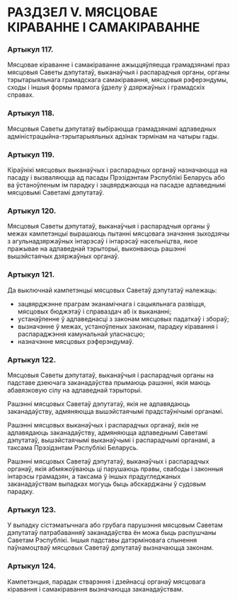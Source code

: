 # РАЗДЗЕЛ V. МЯСЦОВАЕ КІРАВАННЕ I САМАКІРАВАННЕ

### Артыкул 117.

Мясцовае кіраванне і самакіраванне ажыццяўляецца грамадзянамі праз мясцовыя Саветы дэпутатаў, выканаўчыя і распарадчыя органы, органы тэрытарыяльнага грамадскага самакіравання, мясцовыя рэферэндумы, сходы і іншыя формы прамога ўдзелу ў дзяржаўных і грамадскіх справах.

### Артыкул 118.

Мясцовыя Саветы дэпутатаў выбіраюцца грамадзянамі адпаведных адміністрацыйна-тэрытарыяльных адзінак тэрмінам на чатыры гады.

### Артыкул 119.

Кіраўнікі мясцовых выканаўчых і распарадчых органаў назначаюцца на пасаду і вызваляюцца ад пасады Прэзідэнтам Рэспублікі Беларусь або ва ўстаноўленым ім парадку і зацвярджаюцца на пасадзе адпаведнымі мясцовымі Саветамі дэпутатаў.

### Артыкул 120.

Мясцовыя Саветы дэпутатаў, выканаўчыя і распарадчыя органы ў межах кампетэнцыі вырашаюць пытанні мясцовага значэння зыходзячы з агульнадзяржаўных інтарэсаў і інтарэсаў насельніцтва, якое пражывае на адпаведнай тэрыторыі, выконваюць рашэнні вышэйстаячых дзяржаўных органаў.

### Артыкул 121.

Да выключнай кампетэнцыі мясцовых Саветаў дэпутатаў належаць:

- зацвярджэнне праграм эканамічнага і сацыяльнага развіцця, мясцовых бюджэтаў і справаздач аб іх выкананні;
- устанаўленне ў адпаведнасці з законам мясцовых падаткаў і збораў;
- вызначэнне ў межах, устаноўленых законам, парадку кіравання і распараджэння камунальнай уласнасцю;
- назначэнне мясцовых рэферэндумаў.

### Артыкул 122.

Мясцовыя Саветы дэпутатаў, выканаўчыя і распарадчыя органы на падставе дзеючага заканадаўства прымаюць рашэнні, якія маюць абавязковую сілу на адпаведнай тэрыторыі.

Рашэнні мясцовых Саветаў дэпутатаў, якія не адпавядаюць заканадаўству, адмяняюцца вышэйстаячымі прадстаўнічымі органамі.

Рашэнні мясцовых выканаўчых і распарадчых органаў, якія не адпавядаюць заканадаўству, адмяняюцца адпаведнымі Саветамі дэпутатаў, вышэйстаячымі выканаўчымі і распарадчымі органамі, а таксама Прэзідэнтам Рэспублікі Беларусь.

Рашэнні мясцовых Саветаў дэпутатаў, выканаўчых і распарадчых органаў, якія абмяжоўваюць ці парушаюць правы, свабоды і законныя інтарэсы грамадзян, а таксама ў іншых прадугледжаных заканадаўствам выпадках могуць быць абскарджаны ў судовым парадку.

### Артыкул 123.

У выпадку сістэматычнага або грубага парушэння мясцовым Саветам дэпутатаў патрабаванняў заканадаўства ён можа быць распушчаны Саветам Рэспублікі. Іншыя падставы датэрміновага спынення паўнамоцтваў мясцовых Саветаў дэпутатаў вызначаюцца законам.

### Артыкул 124.

Кампетэнцыя, парадак стварэння і дзейнасці органаў мясцовага кіравання і самакіравання вызначаюцца заканадаўствам.